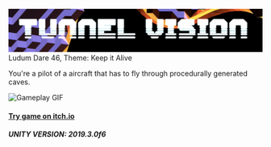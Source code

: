 ![# Tunnel Vision](https://raw.githubusercontent.com/avivajpeyi/LudumDare46/master/Assets/Images/banner.png)
Ludum Dare 46, Theme: Keep it Alive

You're a pilot of a aircraft that has to fly through procedurally generated caves.

![Gameplay GIF](https://media.githubusercontent.com/media/avivajpeyi/LudumDare46/master/Assets/Images/demo.gif)

#### [Try game on itch.io](https://avivajpeyi.itch.io/tunnel-vision)
##### UNITY VERSION: 2019.3.0f6

